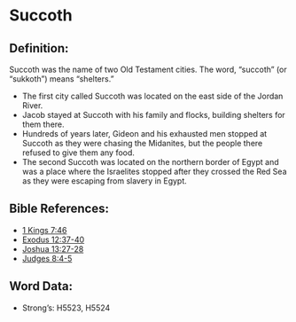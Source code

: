 # Succoth

## Definition:

Succoth was the name of two Old Testament cities. The word, “succoth” (or “sukkoth”) means “shelters.”

* The first city called Succoth was located on the east side of the Jordan River.
* Jacob stayed at Succoth with his family and flocks, building shelters for them there.
* Hundreds of years later, Gideon and his exhausted men stopped at Succoth as they were chasing the Midanites, but the people there refused to give them any food.
* The second Succoth was located on the northern border of Egypt and was a place where the Israelites stopped after they crossed the Red Sea as they were escaping from slavery in Egypt.

## Bible References:

* [1 Kings 7:46](rc://en/tn/help/1ki/07/46)
* [Exodus 12:37-40](rc://en/tn/help/exo/12/37)
* [Joshua 13:27-28](rc://en/tn/help/jos/13/27)
* [Judges 8:4-5](rc://en/tn/help/jdg/08/04)

## Word Data:

* Strong’s: H5523, H5524
